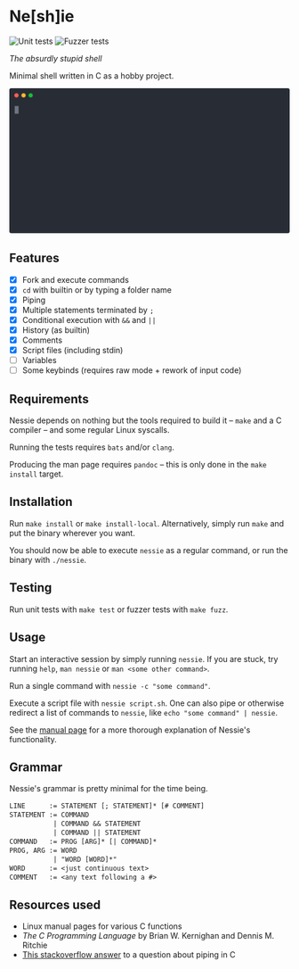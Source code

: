 # Ne[sh]ie

![Unit tests](https://github.com/toberge/nessie/workflows/Unit%20tests/badge.svg)
![Fuzzer tests](https://github.com/toberge/nessie/workflows/Fuzzer%20tests/badge.svg)

_The absurdly stupid shell_

Minimal shell written in C as a hobby project.

![Demo session](res/demo.svg)

## Features

+ [x] Fork and execute commands
+ [x] `cd` with builtin or by typing a folder name
+ [x] Piping
+ [x] Multiple statements terminated by `;`
+ [x] Conditional execution with `&&` and `||`
+ [x] History (as builtin)
+ [x] Comments
+ [x] Script files (including stdin)
+ [ ] Variables
+ [ ] Some keybinds (requires raw mode + rework of input code)

## Requirements

Nessie depends on nothing but the tools required to build it – `make` and a C compiler – and some regular Linux syscalls.

Running the tests requires `bats` and/or `clang`.

Producing the man page requires `pandoc` – this is only done in the `make install` target.

## Installation

Run `make install` or `make install-local`. Alternatively, simply run `make` and put the binary wherever you want.

You should now be able to execute `nessie` as a regular command, or run the binary with `./nessie`.

## Testing

Run unit tests with `make test` or fuzzer tests with `make fuzz`.

## Usage

Start an interactive session by simply running `nessie`.
If you are stuck, try running `help`, `man nessie` or `man <some other command>`.

Run a single command with `nessie -c "some command"`.

Execute a script file with `nessie script.sh`. One can also pipe or otherwise redirect a list of commands to `nessie`, like `echo "some command" | nessie`.

See the [manual page](man.md) for a more thorough explanation of Nessie's functionality.

## Grammar

Nessie's grammar is pretty minimal for the time being.

```
LINE      := STATEMENT [; STATEMENT]* [# COMMENT]
STATEMENT := COMMAND
           | COMMAND && STATEMENT
           | COMMAND || STATEMENT
COMMAND   := PROG [ARG]* [| COMMAND]*
PROG, ARG := WORD
           | "WORD [WORD]*"
WORD      := <just continuous text>
COMMENT   := <any text following a #>
```

## Resources used

+ Linux manual pages for various C functions
+ _The C Programming Language_ by Brian W. Kernighan and Dennis M. Ritchie
+ [This stackoverflow answer](https://stackoverflow.com/questions/33884291/pipes-dup2-and-exec) to a question about piping in C
